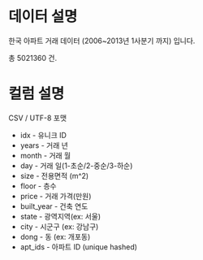 데이터 설명
===========

한국 아파트 거래 데이터 (2006~2013년 1사분기 까지) 입니다.

총 5021360 건.


컬럼 설명
=========

CSV / UTF-8 포맷

* idx - 유니크 ID
* years - 거래 년
* month - 거래 월
* day - 거래 일(1-초순/2-중순/3-하순)
* size - 전용면적 (m^2)
* floor - 층수
* price - 거래 가격(만원)
* built_year - 건축 연도
* state - 광역지역(ex: 서울)
* city - 시군구 (ex: 강남구)
* dong - 동 (ex: 개포동)
* apt_ids - 아파트 ID (unique hashed)

